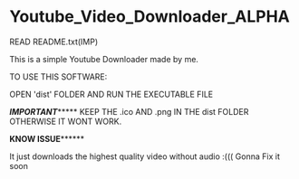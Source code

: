 # Youtube_Video_Downloader_ALPHA
READ README.txt(IMP)

This is a simple Youtube Downloader made by me.

TO USE THIS SOFTWARE:

OPEN 'dist' FOLDER AND RUN THE EXECUTABLE FILE

***************IMPORTANT********************
KEEP THE .ico AND .png IN THE dist FOLDER OTHERWISE IT WONT WORK.

**************KNOW ISSUE********************

It just downloads the highest quality video without audio :(((
Gonna Fix it soon

